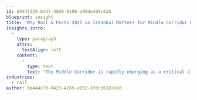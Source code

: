 ```yaml
---
id: 6944f225-0447-40d9-9100-a99de499c0ab
blueprint: insight
title: 'Why Rail & Ports 2025 in Istanbul Matters for Middle Corridor Logistics'
insights_intro:
  -
    type: paragraph
    attrs:
      textAlign: left
    content:
      -
        type: text
        text: "The Middle Corridor is rapidly emerging as a critical alternative route for Eurasian freight, and Istanbul sits at its heart. Rail & Ports 2025 brings together the operators, infrastructure developers, and technology providers making this ambitious vision a reality. Here's why this event demands attention from anyone serious about international rail freight."
industries:
  - rail
author: 9e444c70-8423-4285-a952-3f0c36187b9d
---
```

